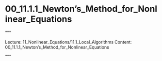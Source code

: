 # 00_11.1.1_Newton’s_Method_for_Nonlinear_Equations

"""

Lecture: 11_Nonlinear_Equations/11.1_Local_Algorithms
Content: 00_11.1.1_Newton’s_Method_for_Nonlinear_Equations

"""

